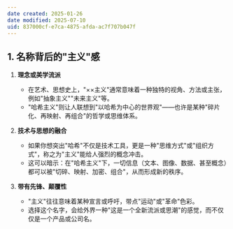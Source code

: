 ```yaml
---
date created: 2025-01-26
date modified: 2025-07-10
uid: 837000cf-e7ca-4875-afda-ac7f707b047f
---
```

## 1. 名称背后的"主义"感

1. **理念或美学流派**
    
    - 在艺术、思想史上，"××主义"通常意味着一种独特的视角、方法或主张，例如"抽象主义""未来主义"等。
    - "哈希主义"则让人联想到"以哈希为中心的世界观"——也许是某种"碎片化、再映射、再组合"的哲学或思维体系。
2. **技术与思想的融合**
    
    - 如果你想突出"哈希"不仅是技术工具，更是一种"思维方式"或"组织方式"，称之为"主义"能给人强烈的概念冲击。
    - 这可以暗示：在"哈希主义"下，一切信息（文本、图像、数据、甚至概念）都可以被"切碎、映射、加密、组合"，从而形成新的秩序。
3. **带有先锋、颠覆性**
    
    - "主义"往往意味着某种宣言或呼吁，带点"运动"或"革命"色彩。
    - 选择这个名字，会给外界一种"这是一个全新流派或思潮"的感觉，而不仅仅是一个产品或公司名。
